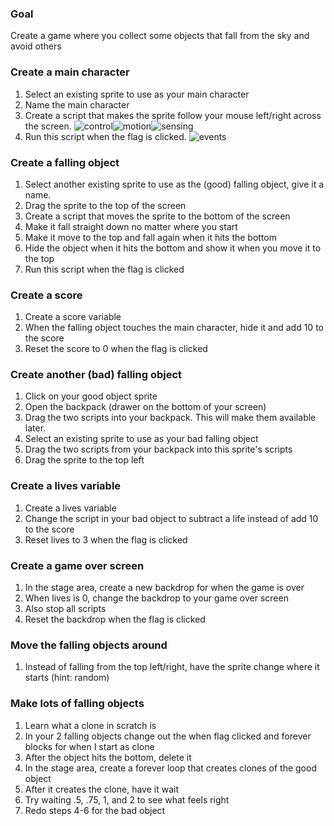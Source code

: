 ### Goal
Create a game where you collect some objects that fall from the sky and avoid others

### Create a main character
1. Select an existing sprite to use as your main character
2. Name the main character
3. Create a script that makes the sprite follow your mouse left/right across the screen.
![control](https://s3.amazonaws.com/scratch-blocks/control.png)![motion](https://s3.amazonaws.com/scratch-blocks/motion.png)![sensing](https://s3.amazonaws.com/scratch-blocks/sensing.png)
4. Run this script when the flag is clicked. ![events](https://s3.amazonaws.com/scratch-blocks/events.png)

### Create a falling object
1. Select another existing sprite to use as the (good) falling object, give it a name.
2. Drag the sprite to the top of the screen
3. Create a script that moves the sprite to the bottom of the screen
4. Make it fall straight down no matter where you start
5. Make it move to the top and fall again when it hits the bottom
6. Hide the object when it hits the bottom and show it when you move it to the top
7. Run this script when the flag is clicked

### Create a score
1. Create a score variable
2. When the falling object touches the main character, hide it and add 10 to the score
3. Reset the score to 0 when the flag is clicked

### Create another (bad) falling object
1. Click on your good object sprite
2. Open the backpack (drawer on the bottom of your screen)
3. Drag the two scripts into your backpack. This will make them available later.
4. Select an existing sprite to use as your bad falling object
5. Drag the two scripts from your backpack into this sprite's scripts
6. Drag the sprite to the top left

### Create a lives variable
1. Create a lives variable
2. Change the script in your bad object to subtract a life instead of add 10 to the score
3. Reset lives to 3 when the flag is clicked

### Create a game over screen
1. In the stage area, create a new backdrop for when the game is over
2. When lives is 0, change the backdrop to your game over screen
3. Also stop all scripts
4. Reset the backdrop when the flag is clicked

### Move the falling objects around
1. Instead of falling from the top left/right, have the sprite change where it starts (hint: random)

### Make lots of falling objects
1. Learn what a clone in scratch is
2. In your 2 falling objects change out the when flag clicked and forever blocks
for when I start as clone
3. After the object hits the bottom, delete it
4. In the stage area, create a forever loop that creates clones of the good object
5. After it creates the clone, have it wait
6. Try waiting .5, .75, 1, and 2 to see what feels right
7. Redo steps 4-6 for the bad object

